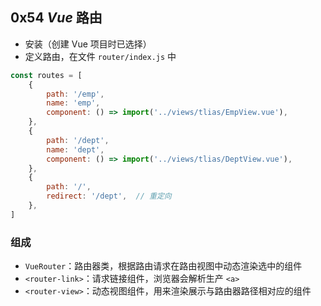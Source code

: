 ## 0x54 $Vue$ 路由

- 安装（创建 Vue 项目时已选择）
- 定义路由，在文件 `router/index.js` 中

```js
const routes = [
    {
        path: '/emp',
        name: 'emp',
        component: () => import('../views/tlias/EmpView.vue'),
    },
    {
        path: '/dept',
        name: 'dept',
        component: () => import('../views/tlias/DeptView.vue'),
    },
    {
        path: '/',
        redirect: '/dept',  // 重定向
    },
]
```

### 组成

- `VueRouter`：路由器类，根据路由请求在路由视图中动态渲染选中的组件
- `<router-link>`：请求链接组件，浏览器会解析生产 `<a>`
- `<router-view>`：动态视图组件，用来渲染展示与路由器路径相对应的组件

